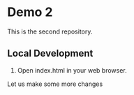 # Demo 2

This is the second repository.

## Local Development

1. Open index.html in your web browser.

Let us make some more changes